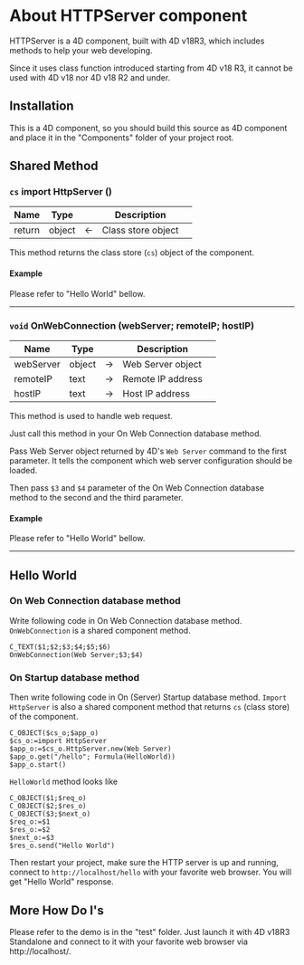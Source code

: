 ﻿# About HTTPServer component

HTTPServer is a 4D component, built with 4D v18R3, which includes methods to help your web developing.

Since it uses class function introduced starting from 4D v18 R3, it cannot be used with 4D v18 nor 4D v18 R2 and under.

## Installation

This is a 4D component, so you should build this source as 4D component and place it in the "Components" folder of your project root.

## Shared Method

### `cs` **import HttpServer** ()

|Name|Type||Description||
|-----|-----|-----|-----|-----|
|return|object|&#x2190;|Class store object||

This method returns the class store (`cs`) object of the component.

#### Example

Please refer to "Hello World" bellow.

---

### `void` **OnWebConnection** (webServer; remoteIP; hostIP)

|Name|Type||Description||
|-----|-----|-----|-----|-----|
|webServer|object|&#x2192;|Web Server object||
|remoteIP|text|&#x2192;|Remote IP address||
|hostIP|text|&#x2192;|Host IP address||

This method is used to handle web request.

Just call this method in your On Web Connection database method.

Pass Web Server object returned by 4D's `Web Server` command to the first parameter. It tells the component which web server configuration should be loaded.

Then pass `$3` and `$4` parameter of the On Web Connection database method to the second and the third parameter.

#### Example

Please refer to "Hello World" bellow.

---

## Hello World

### On Web Connection database method

Write following code in On Web Connection database method. `OnWebConnection` is a shared component method.

```4D
C_TEXT($1;$2;$3;$4;$5;$6)
OnWebConnection(Web Server;$3;$4)
```

### On Startup database method

Then write following code in On (Server) Startup database method. `Import HttpServer` is also a shared component method that returns `cs` (class store) of the component.

```4D
C_OBJECT($cs_o;$app_o)
$cs_o:=import HttpServer
$app_o:=$cs_o.HttpServer.new(Web Server)
$app_o.get("/hello"; Formula(HelloWorld))
$app_o.start()
```

`HelloWorld` method looks like

```4D
C_OBJECT($1;$req_o)
C_OBJECT($2;$res_o)
C_OBJECT($3;$next_o)
$req_o:=$1
$res_o:=$2
$next_o:=$3
$res_o.send("Hello World")
```

Then restart your project, make sure the HTTP server is up and running, connect to `http://localhost/hello` with your favorite web browser. You will get "Hello World" response.

## More How Do I's

Please refer to the demo is in the "test" folder. Just launch it with 4D v18R3 Standalone and connect to it with your favorite web browser via http://localhost/.